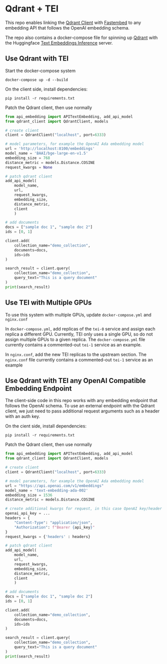 # Qdrant + TEI

This repo enables linking the [Qdrant Client](https://github.com/qdrant/qdrant-client/tree/master) with [Fastembed](https://github.com/qdrant/fastembed/tree/main) to any embedding API that follows the OpenAI embedding schema.

The repo also contains a docker-compose file for spinning up [Qdrant](https://github.com/qdrant) with the Huggingface [Text Embeddings Inference](https://github.com/huggingface/text-embeddings-inference) server.


## Use Qdrant with TEI

Start the docker-compose system

```
docker-compose up -d --build
```

On the client side, install dependencies: 

```
pip install -r requirements.txt
```

Patch the Qdrant client, then use normally

```python
from api_embedding import APITextEmbedding, add_api_model
from qdrant_client import QdrantClient, models

# create client
client = QdrantClient("localhost", port=6333)

# model parameters, for example the OpenAI Ada embedding model
url = 'http://localhost:8100/embeddings'
model_name = 'BAAI/bge-large-en-v1.5'
embedding_size = 768
distance_metric = models.Distance.COSINE
request_kwargs = None

# patch qdrant client
add_api_model(
    model_name, 
    url, 
    request_kwargs, 
    embedding_size, 
    distance_metric, 
    client
    )

# add documents
docs = ["sample doc 1", "sample doc 2"]
ids = [0, 1]

client.add(
    collection_name="demo_collection",
    documents=docs,
    ids=ids
)

search_result = client.query(
    collection_name="demo_collection",
    query_text="This is a query document"
)
print(search_result)
```

## Use TEI with Multiple GPUs

To use this system with multiple GPUs, update `docker-compose.yml` and `nginx.conf`

In `docker-compose.yml`, add replicas of the `tei-0` service and assign each replica 
a different GPU. Currently, TEI only uses a single GPU, so do not assign multiple GPUs to 
a given replica. The `docker-compose.yml` file currently contains a commented-out `tei-1` 
service as an example.

In `nginx.conf`, add the new TEI replicas to the upstream section. The `nginx.conf` file 
currently contains a commented-out `tei-1` service as an example


## Use Qdrant with TEI any OpenAI Compatible Embedding Endpoint

The client-side code in this repo works with any embedding endpoint 
that follows the OpenAI schema. To use an external endpoint with the 
Qdrant client, we just need to pass additional request arguments such 
as a header with an auth key.

On the cient side, install dependencies:

```
pip install -r requirements.txt
```

Patch the Qdrant client, then use normally

```python
from api_embedding import APITextEmbedding, add_api_model
from qdrant_client import QdrantClient, models

# create client
client = QdrantClient("localhost", port=6333)

# model parameters, for example the OpenAI Ada embedding model
url = "https://api.openai.com/v1/embeddings"
model_name = 'text-embedding-ada-002'
embedding_size = 1536
distance_metric = models.Distance.COSINE

# create additional kwargs for request, in this case OpenAI key/header
openai_api_key = ...
headers = {
    "Content-Type": "application/json",
    "Authorization": f"Bearer {api_key}"
}
request_kwargs = {'headers' : headers}

# patch qdrant client
add_api_model(
    model_name, 
    url, 
    request_kwargs, 
    embedding_size, 
    distance_metric, 
    client
    )

# add documents
docs = ["sample doc 1", "sample doc 2"]
ids = [0, 1]

client.add(
    collection_name="demo_collection",
    documents=docs,
    ids=ids
)

search_result = client.query(
    collection_name="demo_collection",
    query_text="This is a query document"
)
print(search_result)
```




